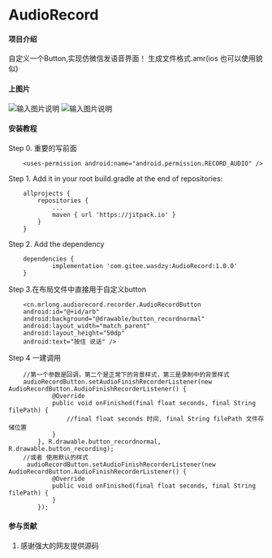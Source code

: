 # AudioRecord

#### 项目介绍
自定义一个Button,实现仿微信发语音界面！
生成文件格式.amr(ios 也可以使用貌似)
#### 上图片
![输入图片说明](https://images.gitee.com/uploads/images/2018/1122/094129_5765cfcf_696384.png "TIM截图20181122094035.png")
![输入图片说明](https://images.gitee.com/uploads/images/2018/1122/094140_8b0cb2c0_696384.png "TIM截图20181122094048.png")
#### 安装教程
Step 0. 重要的写前面
~~~
    <uses-permission android:name="android.permission.RECORD_AUDIO" />
~~~

Step 1. Add it in your root build.gradle at the end of repositories:

~~~
	allprojects {
		repositories {
			...
			maven { url 'https://jitpack.io' }
		}
	}
~~~
Step 2. Add the dependency

~~~
	dependencies {
	        implementation 'com.gitee.wasdzy:AudioRecord:1.0.0'
	}
~~~
Step 3.在布局文件中直接用于自定义button
~~~
	<cn.mrlong.audiorecord.recorder.AudioRecordButton
	android:id="@+id/arb"
	android:background="@drawable/button_recordnormal"
	android:layout_width="match_parent"
	android:layout_height="50dp"
	android:text="按住 说话" />
~~~
Step 4 一建调用
~~~
	//第一个参数是回调，第二个是正常下的背景样式，第三是录制中的背景样式
	audioRecordButton.setAudioFinishRecorderListener(new AudioRecordButton.AudioFinishRecorderListener() {
            @Override
            public void onFinished(final float seconds, final String filePath) {
				//final float seconds 时间, final String filePath 文件存储位置
            }
        }, R.drawable.button_recordnormal, R.drawable.button_recording);
	//或者 使用默认的样式
	 audioRecordButton.setAudioFinishRecorderListener(new AudioRecordButton.AudioFinishRecorderListener() {
            @Override
            public void onFinished(final float seconds, final String filePath) {
            }
        });
~~~


#### 参与贡献

1. 感谢强大的网友提供源码


